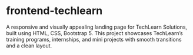# frontend-techlearn
A responsive and visually appealing landing page for TechLearn Solutions, built using HTML, CSS, Bootstrap 5. This project showcases TechLearn’s training programs, internships, and mini projects with smooth transitions and a clean layout.
